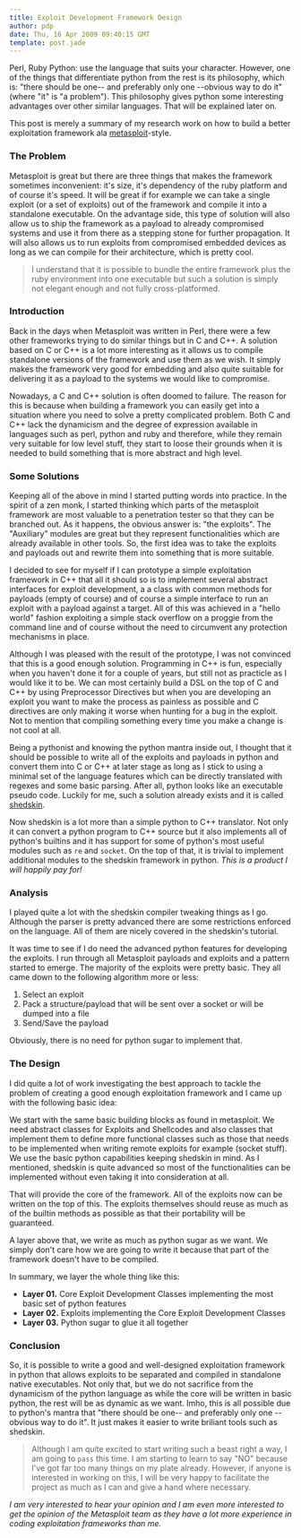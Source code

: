 ```yaml
---
title: Exploit Development Framework Design
author: pdp
date: Thu, 16 Apr 2009 09:40:15 GMT
template: post.jade
---
```


Perl, Ruby Python: use the language that suits your character. However, one of the things that differentiate python from the rest is its philosophy, which is: "there should be one-- and preferably only one --obvious way to do it" (where "it" is "a problem"). This philosophy gives python some interesting advantages over other similar languages. That will be explained later on.

This post is merely a summary of my research work on how to build a better exploitation framework ala [metasploit](http://www.metasploit.com)-style.

### The Problem

Metasploit is great but there are three things that makes the framework sometimes inconvenient: it's size, it's dependency of the ruby platform and of course it's speed. It will be great if for example we can take a single exploit (or a set of exploits) out of the framework and compile it into a standalone executable. On the advantage side, this type of solution will also allow us to ship the framework as a payload to already compromised systems and use it from there as a stepping stone for further propagation. It will also allows us to run exploits from compromised embedded devices as long as we can compile for their architecture, which is pretty cool.

> I understand that it is possible to bundle the entire framework plus the ruby environment into one executable but such a solution is simply not elegant enough and not fully cross-platformed.

### Introduction

Back in the days when Metasploit was written in Perl, there were a few other frameworks trying to do similar things but in C and C++. A solution based on C or C++ is a lot more interesting as it allows us to compile standalone versions of the framework and use them as we wish. It simply makes the framework very good for embedding and also quite suitable for delivering it as a payload to the systems we would like to compromise.

Nowadays, a C and C++ solution is often doomed to failure. The reason for this is because when building a framework you can easily get into a situation where you need to solve a pretty complicated problem. Both C and C++ lack the dynamicism and the degree of expression available in languages such as perl, python and ruby and therefore, while they remain very suitable for low level stuff, they start to loose their grounds when it is needed to build something that is more abstract and high level.

### Some Solutions

Keeping all of the above in mind I started putting words into practice. In the spirit of a zen monk, I started thinking which parts of the metasploit framework are most valuable to a penetration tester so that they can be branched out. As it happens, the obvious answer is: "the exploits". The "Auxiliary" modules are great but they represent functionalities which are already available in other tools. So, the first idea was to take the exploits and payloads out and rewrite them into something that is more suitable.

I decided to see for myself if I can prototype a simple exploitation framework in C++ that all it should so is to implement several abstract interfaces for exploit development, a a class with common methods for payloads (empty of course) and of course a simple interface to run an exploit with a payload against a target. All of this was achieved in a "hello world" fashion exploiting a simple stack overflow on a proggie from the command line and of course without the need to circumvent any protection mechanisms in place.

Although I was pleased with the result of the prototype, I was not convinced that this is a good enough solution. Programming in C++ is fun, especially when you haven't done it for a couple of years, but still not as practicle as I would like it to be. We can most certainly build a DSL on the top of C and C++ by using Preprocessor Directives but when you are developing an exploit you want to make the process as painless as possible and C directives are only making it worse when hunting for a bug in the exploit. Not to mention that compiling something every time you make a change is not cool at all.

Being a pythonist and knowing the python mantra inside out, I thought that it should be possible to write all of the exploits and payloads in python and convert them into C or C++ at later stage as long as I stick to using a minimal set of the language features which can be directly translated with regexes and some basic parsing. After all, python looks like an executable pseudo code. Luckily for me, such a solution already exists and it is called [shedskin](http://code.google.com/p/shedskin/).

Now shedskin is a lot more than a simple python to C++ translator. Not only it can convert a python program to C++ source but it also implements all of python's builtins and it has support for some of python's most useful modules such as `re` and `socket`. On the top of that, it is trivial to implement additional modules to the shedskin framework in python. _This is a product I will happily pay for!_

### Analysis

I played quite a lot with the shedskin compiler tweaking things as I go. Although the parser is pretty advanced there are some restrictions enforced on the language. All of them are nicely covered in the shedskin's tutorial.

It was time to see if I do need the advanced python features for developing the exploits. I run through all Metasploit payloads and exploits and a pattern started to emerge. The majority of the exploits were pretty basic. They all came down to the following algorithm more or less:

1.  Select an exploit
2.  Pack a structure/payload that will be sent over a socket or will be dumped into a file
3.  Send/Save the payload

Obviously, there is no need for python sugar to implement that.

### The Design

I did quite a lot of work investigating the best approach to tackle the problem of creating a good enough exploitation framework and I came up with the following basic idea:

We start with the same basic building blocks as found in metasploit. We need abstract classes for Exploits and Shellcodes and also classes that implement them to define more functional classes such as those that needs to be implemented when writing remote exploits for example (socket stuff). We use the basic python capabilities keeping shedskin in mind. As I mentioned, shedskin is quite advanced so most of the functionalities can be implemented without even taking it into consideration at all.

That will provide the core of the framework. All of the exploits now can be written on the top of this. The exploits themselves should reuse as much as of the builtin methods as possible as that their portability will be guaranteed.

A layer above that, we write as much as python sugar as we want. We simply don't care how we are going to write it because that part of the framework doesn't have to be compiled.

In summary, we layer the whole thing like this:

* **Layer 01.** Core Exploit Development Classes implementing the most basic set of python features
* **Layer 02.** Exploits implementing the Core Exploit Development Classes
* **Layer 03.** Python sugar to glue it all together

### Conclusion

So, it is possible to write a good and well-designed exploitation framework in python that allows exploits to be separated and compiled in standalone native executables. Not only that, but we do not sacrifice from the dynamicism of the python language as while the core will be written in basic python, the rest will be as dynamic as we want. Imho, this is all possible due to python's mantra that "there should be one-- and preferably only one --obvious way to do it". It just makes it easier to write briliant tools such as shedskin.

> Although I am quite excited to start writing such a beast right a way, I am going to `pass` this time. I am starting to learn to say "NO" because I've got far too many things on my plate already.  However, if anyone is interested in working on this, I will be very happy to facilitate the project as much as I can and give a hand where necessary.

_I am very interested to hear your opinion and I am even more interested to get the opinion of the Metasploit team as they have a lot more experience in coding exploitation frameworks than me._
